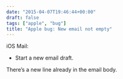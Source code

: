 ```yaml
---
date: "2015-04-07T19:46:44+00:00"
draft: false
tags: ["apple", "bug"]
title: "Apple bug: New email not empty"
---
```

iOS Mail:

  * Start a new email draft.



There’s a new line already in the email body.
